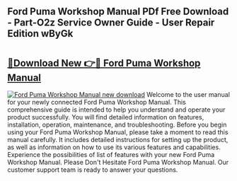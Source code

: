 ## Ford Puma Workshop Manual PDf Free Download - Part-O2z Service Owner Guide - User Repair Edition wByGk

# <h2><a href="http://cf25695.oget.top/?id=Ford+Puma+Workshop+Manual">🔗Download New 👉🔴 Ford Puma Workshop Manual</a></h2>

[![Ford Puma Workshop Manual new download](https://i.imgur.com/5g1atiW.png)](http://cf25695.oget.top/?id=Ford+Puma+Workshop+Manual)
Welcome to the user manual for your newly connected Ford Puma Workshop Manual. This comprehensive guide is intended to help you understand and operate your product successfully. You will find detailed information on features, installation, operation, maintenance, and troubleshooting. Before you begin using your Ford Puma Workshop Manual, please take a moment to read this manual carefully. It includes detailed instructions for setting up the product, as well as information on how to use its various features and capabilities. Experience the possibilities of list of features with your new Ford Puma Workshop Manual. Please Don't Hesitate Ford Puma Workshop Manual. Our customer support team is ready to answer your questions.
